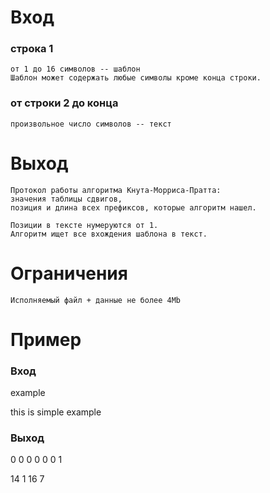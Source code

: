 # Вход
### строка 1
	от 1 до 16 символов -- шаблон
	Шаблон может содержать любые символы кроме конца строки.

### от строки 2 до конца
	произвольное число символов -- текст

# Выход
	Протокол работы алгоритма Кнута-Морриса-Пратта:
	значения таблицы сдвигов,
	позиция и длина всех префиксов, которые алгоритм нашел.

	Позиции в тексте нумеруются от 1.
	Алгоритм ищет все вхождения шаблона в текст.

# Ограничения
	Исполняемый файл + данные не более 4Mb

# Пример
### Вход
example

this is simple example

### Выход
0 0 0 0 0 0 1

14 1 16 7
